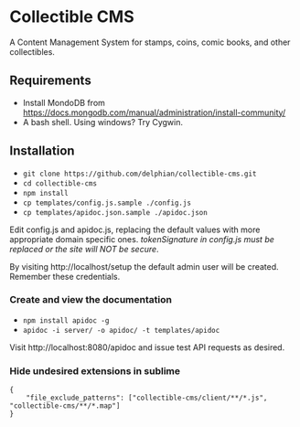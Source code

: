 # Collectible CMS

A Content Management System for stamps, coins, comic books, and other collectibles.

## Requirements

* Install MondoDB from https://docs.mongodb.com/manual/administration/install-community/
* A bash shell. Using windows? Try Cygwin.

## Installation

* `git clone https://github.com/delphian/collectible-cms.git`
* `cd collectible-cms`
* `npm install`
* `cp templates/config.js.sample ./config.js`
* `cp templates/apidoc.json.sample ./apidoc.json`

Edit config.js and apidoc.js, replacing the default values with more appropriate domain specific ones. _tokenSignature in config.js must be replaced or the site will NOT be secure_.

By visiting http://localhost/setup the default admin user will be created. Remember these credentials.

### Create and view the documentation

* `npm install apidoc -g`
* `apidoc -i server/ -o apidoc/ -t templates/apidoc`

Visit http://localhost:8080/apidoc and issue test API requests as desired.

### Hide undesired extensions in sublime

    {
        "file_exclude_patterns": ["collectible-cms/client/**/*.js", "collectible-cms/**/*.map"]
    }
